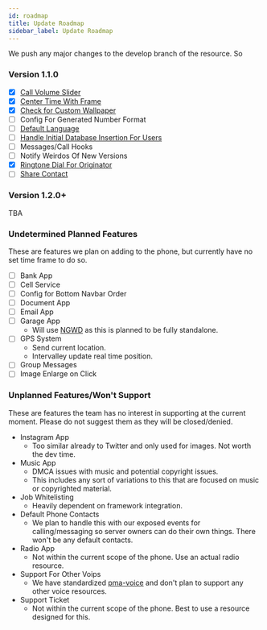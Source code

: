 ```yaml
---
id: roadmap
title: Update Roadmap
sidebar_label: Update Roadmap
---
```


We push any major changes to the develop branch of the resource. So

### Version 1.1.0
- [x] [Call Volume Slider](https://github.com/project-error/npwd/commit/85f464c6e216f83250516a2d7cdc2bc27c0f23ef)
- [x] [Center Time With Frame](https://github.com/project-error/npwd/issues/511)
- [x] [Check for Custom Wallpaper](https://github.com/project-error/npwd/commit/8a1220474ff83db5fbcc8b3056c66260f3c80f4e)
- [ ] Config For Generated Number Format
- [ ] [Default Language](https://github.com/project-error/npwd/issues/501)
- [ ] [Handle Initial Database Insertion For Users](https://github.com/project-error/npwd/issues/502)
- [ ] Messages/Call Hooks 
- [ ] Notify Weirdos Of New Versions
- [x] [Ringtone Dial For Originator](https://github.com/project-error/npwd/commit/071e5e65d9bc3627ad5a122bafe45feb5d06233e)
- [ ] [Share Contact](https://github.com/project-error/npwd/issues/472)

### Version 1.2.0+
TBA

### Undetermined Planned Features 
These are features we plan on adding to the phone, but currently have no set time frame to do so.

- [ ] Bank App				
- [ ] Cell Service
- [ ] Config for Bottom Navbar Order				
- [ ] Document App				
- [ ] Email App				
- [ ] Garage App
    - Will use [NGWD](https://github.com/project-error/new-garage-who-dis) as this is planned to be fully standalone. 
- [ ] GPS System	
    - Send current location.
    - Intervalley update real time position.
- [ ] Group Messages				
- [ ] Image Enlarge on Click

### Unplanned Features/Won't Support			
These are features the team has no interest in supporting at the current moment. Please do not suggest them as they will be closed/denied.	

- Instagram	App
    - Too similar already to Twitter and only used for images.	Not worth the dev time.
- Music App
    - DMCA issues with music and potential copyright issues.	
    - This includes any sort of variations to this that are focused on music or copyrighted material.
- Job Whitelisting
    - Heavily dependent on framework integration.
- Default Phone Contacts
    - We plan to handle this with our exposed events for calling/messaging so server owners can do their own things. There won't be any default contacts.
- Radio App
    - Not within the current scope of the phone. Use an actual radio resource.				
- Support For Other Voips		
    - We have standardized [pma-voice](https://github.com/AvarianKnight/pma-voice) and don't plan to support any other voice resources.		
- Support Ticket
    - Not within the current scope of the phone. Best to use a resource designed for this.						
